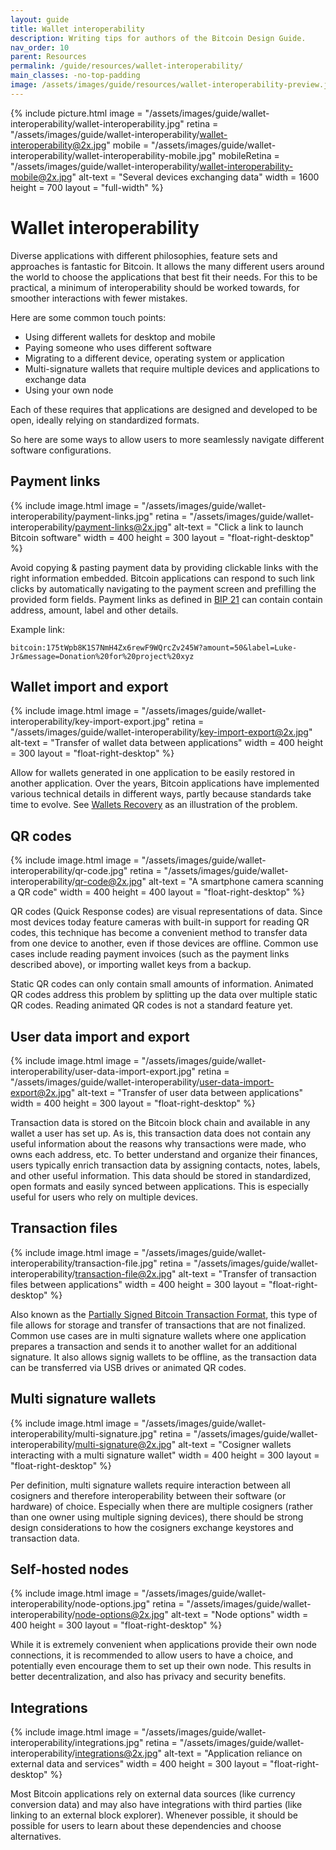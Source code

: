 ```yaml
---
layout: guide
title: Wallet interoperability
description: Writing tips for authors of the Bitcoin Design Guide.
nav_order: 10
parent: Resources
permalink: /guide/resources/wallet-interoperability/
main_classes: -no-top-padding
image: /assets/images/guide/resources/wallet-interoperability-preview.jpg
---
```


<!--

Editor's notes

An overview of important interaction points between different Bitcoin and other applications.

Designers should think beyond the software they are working on and strongly consider these
areas, as it is extremely likely that users interact with multiple applications over time.

Illustration sources

https://www.figma.com/file/qzvCvqhSRx3Jq8aywaSjlr/Bitcoin-Design-Guide-Illustrations-CO?node-id=1024%3A6795

-->

{% include picture.html
   image = "/assets/images/guide/wallet-interoperability/wallet-interoperability.jpg"
   retina = "/assets/images/guide/wallet-interoperability/wallet-interoperability@2x.jpg"
   mobile = "/assets/images/guide/wallet-interoperability/wallet-interoperability-mobile.jpg"
   mobileRetina = "/assets/images/guide/wallet-interoperability/wallet-interoperability-mobile@2x.jpg"
   alt-text = "Several devices exchanging data"
   width = 1600
   height = 700
   layout = "full-width"
%}

# Wallet interoperability

Diverse applications with different philosophies, feature sets and approaches is fantastic for Bitcoin. It allows the many different users around the world to choose the applications that best fit their needs. For this to be practical, a minimum of interoperability should be worked towards, for smoother interactions with fewer mistakes.

Here are some common touch points:
- Using different wallets for desktop and mobile
- Paying someone who uses different software
- Migrating to a different device, operating system or application
- Multi-signature wallets that require multiple devices and applications to exchange data
- Using your own node

Each of these requires that applications are designed and developed to be open, ideally relying on standardized formats.

So here are some ways to allow users to more seamlessly navigate different software configurations.

## Payment links

<div class="center" markdown="1">

{% include image.html
   image = "/assets/images/guide/wallet-interoperability/payment-links.jpg"
   retina = "/assets/images/guide/wallet-interoperability/payment-links@2x.jpg"
   alt-text = "Click a link to launch Bitcoin software"
   width = 400
   height = 300
   layout = "float-right-desktop"
%}

Avoid copying & pasting payment data by providing clickable links with the right information embedded. Bitcoin applications can respond to such link clicks by automatically navigating to the payment screen and prefilling the provided form fields. Payment links as defined in [BIP 21](https://github.com/bitcoin/bips/blob/master/bip-0021.mediawiki) can contain contain address, amount, label and other details.

Example link:
```
bitcoin:175tWpb8K1S7NmH4Zx6rewF9WQrcZv245W?amount=50&label=Luke-Jr&message=Donation%20for%20project%20xyz
```

</div>

## Wallet import and export

<div class="center" markdown="1">

{% include image.html
   image = "/assets/images/guide/wallet-interoperability/key-import-export.jpg"
   retina = "/assets/images/guide/wallet-interoperability/key-import-export@2x.jpg"
   alt-text = "Transfer of wallet data between applications"
   width = 400
   height = 300
   layout = "float-right-desktop"
%}

Allow for wallets generated in one application to be easily restored in another application. Over the years, Bitcoin applications have implemented various technical details in different ways, partly because standards take time to evolve. See [Wallets Recovery](https://walletsrecovery.org) as an illustration of the problem.

</div>

## QR codes

<div class="center" markdown="1">

{% include image.html
   image = "/assets/images/guide/wallet-interoperability/qr-code.jpg"
   retina = "/assets/images/guide/wallet-interoperability/qr-code@2x.jpg"
   alt-text = "A smartphone camera scanning a QR code"
   width = 400
   height = 400
   layout = "float-right-desktop"
%}

QR codes (Quick Response codes) are visual representations of data. Since most devices today feature cameras with built-in support for reading QR codes, this technique has become a convenient method to transfer data from one device to another, even if those devices are offline. Common use cases include reading payment invoices (such as the payment links described above), or importing wallet keys from a backup.

Static QR codes can only contain small amounts of information. Animated QR codes address this problem by splitting up the data over multiple static QR codes. Reading animated QR codes is not a standard feature yet.

</div>

## User data import and export

<div class="center" markdown="1">

{% include image.html
   image = "/assets/images/guide/wallet-interoperability/user-data-import-export.jpg"
   retina = "/assets/images/guide/wallet-interoperability/user-data-import-export@2x.jpg"
   alt-text = "Transfer of user data between applications"
   width = 400
   height = 300
   layout = "float-right-desktop"
%}

Transaction data is stored on the Bitcoin block chain and available in any wallet a user has set up. As is, this transaction data does not contain any useful information about the reasons why transactions were made, who owns each address, etc. To better understand and organize their finances, users typically enrich transaction data by assigning contacts, notes, labels, and other useful information. This data should be stored in standardized, open formats and easily synced between applications. This is especially useful for users who rely on multiple devices.

</div>

## Transaction files

<div class="center" markdown="1">

{% include image.html
   image = "/assets/images/guide/wallet-interoperability/transaction-file.jpg"
   retina = "/assets/images/guide/wallet-interoperability/transaction-file@2x.jpg"
   alt-text = "Transfer of transaction files between applications"
   width = 400
   height = 300
   layout = "float-right-desktop"
%}

Also known as the [Partially Signed Bitcoin Transaction Format](https://github.com/bitcoin/bips/blob/master/bip-0174.mediawiki), this type of file allows for storage and transfer of transactions that are not finalized. Common use cases are in multi signature wallets where one application prepares a transaction and sends it to another wallet for an additional signature. It also allows signig wallets to be offline, as the transaction data can be transferred via USB drives or animated QR codes.

</div>

## Multi signature wallets

<div class="center" markdown="1">

{% include image.html
   image = "/assets/images/guide/wallet-interoperability/multi-signature.jpg"
   retina = "/assets/images/guide/wallet-interoperability/multi-signature@2x.jpg"
   alt-text = "Cosigner wallets interacting with a multi signature wallet"
   width = 400
   height = 300
   layout = "float-right-desktop"
%}

Per definition, multi signature wallets require interaction between all cosigners and therefore interoperability between their software (or hardware) of choice. Especially when there are multiple cosigners (rather than one owner using multiple signing devices), there should be strong design considerations to how the cosigners exchange keystores and transaction data. 

</div>

## Self-hosted nodes

<div class="center" markdown="1">

{% include image.html
   image = "/assets/images/guide/wallet-interoperability/node-options.jpg"
   retina = "/assets/images/guide/wallet-interoperability/node-options@2x.jpg"
   alt-text = "Node options"
   width = 400
   height = 300
   layout = "float-right-desktop"
%}

While it is extremely convenient when applications provide their own node connections, it is recommended to allow users to have a choice, and potentially even encourage them to set up their own node. This results in better decentralization, and also has privacy and security benefits.

</div>

## Integrations

<div class="center" markdown="1">

{% include image.html
   image = "/assets/images/guide/wallet-interoperability/integrations.jpg"
   retina = "/assets/images/guide/wallet-interoperability/integrations@2x.jpg"
   alt-text = "Application reliance on external data and services"
   width = 400
   height = 300
   layout = "float-right-desktop"
%}

Most Bitcoin applications rely on external data sources (like currency conversion data) and may also have integrations with third parties (like linking to an external block explorer). Whenever possible, it should be possible for users to learn about these dependencies and choose alternatives.

</div>


